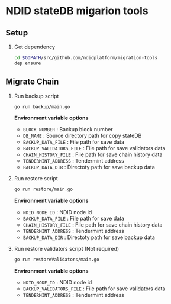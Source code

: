 # NDID stateDB migarion tools

## Setup

1.  Get dependency

    ```sh
    cd $GOPATH/src/github.com/ndidplatform/migration-tools
    dep ensure
    ```

## Migrate Chain

1.  Run backup script

    ```sh
    go run backup/main.go
    ```

    **Environment variable options**
 
    - `BLOCK_NUMBER` : Backup block number
    - `DB_NAME` : Source directory path for copy stateDB
    - `BACKUP_DATA_FILE` : File path for save data
    - `BACKUP_VALIDATORS_FILE` : File path for save validators data
    - `CHAIN_HISTORY_FILE` : File path for save chain history data
    - `TENDERMINT_ADDRESS` : Tendermint address
    - `BACKUP_DATA_DIR` : Directoty path for save backup data

2.  Run restore script 

    ```sh
    go run restore/main.go
    ```

    **Environment variable options**
 
    - `NDID_NODE_ID` : NDID node id
    - `BACKUP_DATA_FILE` : File path for save data
    - `CHAIN_HISTORY_FILE` : File path for save chain history data
    - `TENDERMINT_ADDRESS` : Tendermint address
    - `BACKUP_DATA_DIR` : Directoty path for save backup data

3.  Run restore validators script (Not required)

    ```sh
    go run restoreValidators/main.go
    ```

    **Environment variable options**
 
    - `NDID_NODE_ID` : NDID node id
    - `BACKUP_VALIDATORS_FILE` : File path for save validators data
    - `TENDERMINT_ADDRESS` : Tendermint address